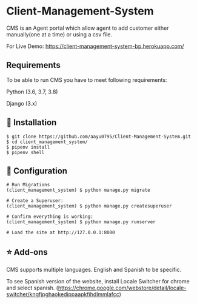 # Client-Management-System

CMS is an Agent portal which allow agent to add customer either manually(one at a time) or using a csv file.

For Live Demo: https://client-management-system-bp.herokuapp.com/

## Requirements
To be able to run CMS you have to meet following requirements:

Python (3.6, 3.7, 3.8)

Django (3.x)

## 📖 Installation
```
$ git clone https://github.com/aayu0795/Client-Management-System.git
$ cd client_management_system/
$ pipenv install
$ pipenv shell
```

## 🚀 Configuration
```
# Run Migrations
(client_management_system) $ python manage.py migrate

# Create a Superuser:
(client_management_system) $ python manage.py createsuperuser

# Confirm everything is working:
(client_management_system) $ python manage.py runserver

# Load the site at http://127.0.0.1:8000
```

## ⭐️ Add-ons

CMS supports multiple languages. English and Spanish to be specific.

To see Spanish version of the website, install Locale Switcher for chrome and select spanish.
(https://chrome.google.com/webstore/detail/locale-switcher/kngfjpghaokedippaapkfihdlmmlafcc)
